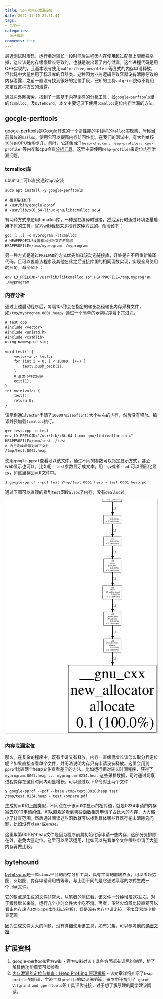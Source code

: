 ```yaml
---
title: 记一次内存泄漏定位
date: 2021-12-10 22:21:44
tags:
- C/C++
categories:
- 技术积累
comments: true
---
```

最近测试时发现，运行相对较长一段时间后进程因内存使用超过配额上限而被杀掉，这应该是内存缓慢增长导致的，也就是说出现了内存泄漏。这个进程代码是用C++实现的，且基本没有使用`malloc/free`, `new/delete`等显式的内存申请释放，但代码中大量使用了标准库的容器类。这种因为业务逻辑导致容器没有清除导致的内存泄露，之前一直没有找到很好的定位手段，已知的工具`valgrind`貌似不能用来定位这种方式的泄露。

通过内外网搜索，找到了一些基于内存采样的分析工具，如`google-perftools`里的`tcmalloc`，及`bytehound`，本文主要记录下使用`tcmalloc`定位内存泄漏的方法。

## google-perftools

[google-perftools](https://github.com/gperftools/gperftools)是Google开源的一个高性能的多线程的`malloc`实现集，号称当前最快的`malloc`，使用它可以提高内存访问性能，在我们的测试中，有大约单核10%的CPU性能提升。同时，它还集成了`heap-checker`，`heap-profiler`，`cpu-profiler`等内存和cpu检查[分析工具](https://github.com/gperftools/gperftools/wiki)。这里主要使用`heap-profiler`来定位内存泄漏问题。

### tcmalloc库

ubuntu上可以直接通过`apt`安装
```
sudo apt install -y google-perftools

# 相关路径如下
# /usr/bin/google-pprof
# /usr/lib/x86_64-linux-gnu/libtcmalloc.so.4
```

有两种方式来使用tcmalloc库，一种是在编译时链接，然后运行时通过环境变量启用不同的工具，官方wiki看起来是推荐这种方式的。命令如下：
```
gcc [...] -o myprogram -ltcmalloc
# HEAPPROFILE设置输出分析文件的前缀
HEAPPROFILE=/tmp/myprogram ./myprogram
```

另一种方式是通过`PRELOAD`的方式优先加载该动态链接库，好处是它不用重新编译代码，且可以覆盖该程序及其他在此之后链接库里的相同函数实现，实现全局使用的目的。命令如下：
```
env LD_PRELOAD="/usr/lib/libtcmalloc.so" HEAPPROFILE=/tmp/myprogram ./myprogram
```

### 内存分析

通过上述启动程序后，每隔10s钟会在指定的输出路径输出内存采样文件，如`/tmp/myprogram.0001.heap`。通过一个简单的示例程序看下其过程。
```
# test.cpp
#include <vector>
#include <unistd.h>
#include <cstdlib>
using namespace std;

void test() {
    vector<int> testv;
    for (int i = 0; i < 10000; i++) {
        testv.push_back(i);
    }
    # 退出不释放内存
    exit(1);
}
int main(void) {
    test();
    return 0;
}
```
该示例通过`vector`申请了`10000*sizeof(int)`大小左右的内存，然后没有释放。编译并预加载`tcmalloc`执行。
```
g++ test.cpp -o test
env LD_PRELOAD="/usr/lib/x86_64-linux-gnu/libtcmalloc.so.4" HEAPPROFILE=/tmp/test ./test
# 执行完成后看到以下文件
/tmp/test.0001.heap
```
使用`google-pprof`查看可以该文件，通过不同的参数可以指定显示方式，甚至web显示也可以。比如用`--test`参数显示成文本，用`--gv`或者`--pdf`可以图形化显示，如这里存到pdf文件中。
```
$ google-pprof --pdf test /tmp/test.0001.heap > test.0001.heap.pdf
```
通过下图可以直观的看到`test`函数`alloc`了内存，没有`dealloc`过。

![](/images/test-0001-heap-pdf.png)

### 内存泄漏定位

那么，在复杂的程序中，既有申请又有释放，内存一直缓慢增长该怎么取分析定位呢？如果直接查看单个文件，并无法说明内存只有申请没有释放。这里会用到`pprof`比较两个heap文件查看差异的方法。比如运行相对较长时间程序，获得了`myprogram.0001.heap ... myprogram.0234.heap` 这些采样数据，同时通过观察进程内存在这段时间内明显增长。可以通过以下命令对比两个文件：
```
$ google-pprof --pdf --base /tmp/test.0010.heap test /tmp/test.0234.heap > test.compare.pdf
```
生成的pdf和上图类似，不同点在于该pdf中显示的相对值，就是0234申请的内存减去0010申请的值。可以直观的看到哪些函数相对申请了占比大的内存，大大缩小了排查范围，然后通过阅读这些函数就可以找到具体哪些容器存在未清除的问题，比如没有`clear`或`erase`。

这里取第0010个heap文件是因为程序前期初始化等申请一些内存，这部分先排除在外，避免大量定位。这里可以灵活运用，比如可以先看单个文件哪些申请了大量内存再做比较。

## bytehound
[bytehound](https://github.com/koute/bytehound)是一款`Linux`平台的内存分析工具，具有丰富的前端界面，可以看趋势图、火焰图、内存申请调用栈等等。与上面不同的是它通过续写的方式生成一个`.dat`文件。

它的缺点是生成的文件非常大，从笔者的测试看，该文件一分钟增加2G左右，对于缓慢增长来说，运行几个小时文件大小吃不消。再者，虽然火焰图比较直观可以看出内存热点(类似cpu性能热点分析)，但是没有内存申请比较，不太容易缩小排查范围。

因为生成文件太大的问题，没有详细使用该工具，如有兴趣，可以参考他的[详细文档](https://koute.github.io/bytehound/)

## 扩展资料

1. [google-perftools官方wiki](https://github.com/gperftools/gperftools/wiki) - 官方wiki对该工具各方面都有详尽的说明，想了解其他功能细节可以参看
2. [内存泄漏的定位与排查：Heap Profiling 原理解析](https://segmentfault.com/a/1190000040982400) - 该文章详细介绍了`heap profile`的原理，主流工具`profile`的实现细节等，该文中还提到了` gprof, Valgrind and gperftools`等工具评估链接，对于想了解原理的同学建议阅读。